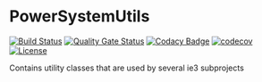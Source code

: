 # PowerSystemUtils

[![Build Status](https://simona.ie3.e-technik.tu-dortmund.de/ci/buildStatus/icon?job=ie3-institute%2FPowerSystemUtils%2Fmain)](https://simona.ie3.e-technik.tu-dortmund.de/ci/job/ie3-institute/job/PowerSystemUtils/job/main/)
[![Quality Gate Status](https://simona.ie3.e-technik.tu-dortmund.de/sonar/api/project_badges/measure?project=edu.ie3%3Autils&metric=alert_status)](https://simona.ie3.e-technik.tu-dortmund.de/sonar/dashboard?id=edu.ie3%3Autils)
[![Codacy Badge](https://api.codacy.com/project/badge/Grade/0c6df0a8a7ec4ae08ed07f4d925100aa)](https://app.codacy.com/gh/ie3-institute/PowerSystemUtils?utm_source=github.com&utm_medium=referral&utm_content=ie3-institute/PowerSystemUtils&utm_campaign=Badge_Grade_Dashboard)
[![codecov](https://codecov.io/gh/ie3-institute/PowerSystemUtils/branch/main/graph/badge.svg)](https://codecov.io/gh/ie3-institute/PowerSystemUtils)
[![License](https://img.shields.io/github/license/ie3-institute/powersystemdatamodel)](https://github.com/ie3-institute/powersystemdatamodel/blob/main/LICENSE)

Contains utility classes that are used by several ie3 subprojects

